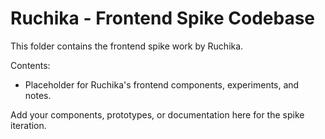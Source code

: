 # Ruchika - Frontend Spike Codebase

This folder contains the frontend spike work by Ruchika.

Contents:
- Placeholder for Ruchika's frontend components, experiments, and notes.

Add your components, prototypes, or documentation here for the spike iteration.
